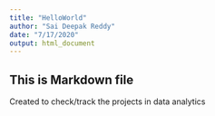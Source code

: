 ```yaml
---
title: "HelloWorld"
author: "Sai Deepak Reddy"
date: "7/17/2020"
output: html_document
---
```

## This is Markdown file

Created to check/track the projects in data analytics
